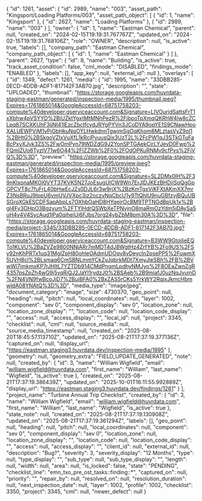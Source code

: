 {            "id": 1261,
            "asset": {
                "id": 2989,
                "name": "003",
                "asset_path": "Kingsport/Loading Platforms/003",
                "asset_path_object": [
                    {
                        "id": 1,
                        "name": "Kingsport"
                    },
                    {
                        "id": 2627,
                        "name": "Loading Platforms"
                    },
                    {
                        "id": 2989,
                        "name": "003"
                    }
                ],
                "owner": {
                    "id": 1,
                    "name": "Eastman Chemical",
                    "parent": null,
                    "created_on": "2024-02-15T19:19:31.767767Z",
                    "updated_on": "2024-02-15T19:19:31.768106Z",
                    "role": "OWNER",
                    "description": null,
                    "is_active": true,
                    "labels": [],
                    "company_path": "Eastman Chemical",
                    "company_path_object": [
                        {
                            "id": 1,
                            "name": "Eastman Chemical"
                        }
                    ]
                },
                "parent": 2627,
                "type": {
                    "id": 8,
                    "name": "Building",
                    "is_active": true,
                    "track_asset_condition": false,
                    "cml_mode": "DISABLED",
                    "findings_mode": "ENABLED"
                },
                "labels": [],
                "app_key": null,
                "external_id": null
            },
            "overlays": [
                {
                    "id": 1349,
                    "defect": 1261,
                    "media": {
                        "id": 1995,
                        "name": "33DBB285-0ECD-4DDB-ADF1-817142F3AB70.jpg",
                        "description": "",
                        "state": "UPLOADED",
                        "thumbnail": "https://storage.googleapis.com/huvrdata-staging-eastman/generated/inspection-media/1995/thumbnail.jpeg?Expires=1761865014&GoogleAccessId=68751758203-compute%40developer.gserviceaccount.com&Signature=LIVOuridSattsFrT1xXbhw4pVSYYD%2BiUZktYgxtMtMNhPezR%2FibpoTpXmqQKRhW4lw8cZCLpq87SCXKUhF3jjNI41lEzcZbcIfcydJRYgPYVn3JCoDYA9opYE1S9CNawHpoXALUEWPVjM1vPiGbHkuNqOYLHwkdnnTgwjmSgOqKhom8MLztasVyZ9ol1%2BHtG%2BSkgoVZIxVuXfL1kRcjPvuusQix3UzT2L%2FcPW1qJ3STkGTuFaBcPxyXJyk3ZS%2FwOmPyn79WDZdG9J2YonSPTGAekCirLYJevD0Fwp%2FQmIZUo6TyzIV71w6O44%2FIZZWb%2F0%2FOdOPKuRNMv9cfPvs%2FjVQ%3D%3D",
                        "preview": "https://storage.googleapis.com/huvrdata-staging-eastman/generated/inspection-media/1995/preview.jpeg?Expires=1761865014&GoogleAccessId=68751758203-compute%40developer.gserviceaccount.com&Signature=SL2DMx0lH%2F39nKlxonaMKOI0VYT37KVK5N27JoEsugUICW9Wn7ErJlDJKEzBHDiiSqQgGpGPCVT8c7fuFrL40bHwEcJZs0DJL6r3w9rjX%2BzKmTgxViKFXtAKmXX7mrZ3NsBRuJ9lppU6vmUVJVXpc3iz2oczvNqCbcU1y9TtQhlU9nuGBfzyjBQuUBSGroXGkESCDFSapAbpLs7OXhbOaHD8HYqejrOcBM9TPTNGdBpUk1x%2BgI4Fy3OHpO3Bgzyum%2FTYlHdrQSWbXeTPNvjnO8maRmOzYdm5jDAySa5uH4y4V4SycAud1lPa0qiheiUi6FJbs7org24ybZbM8pm30A%3D%3D",
                        "file": "https://storage.googleapis.com/huvrdata-staging-eastman/inspection-media/project-3345/33DBB285-0ECD-4DDB-ADF1-817142F3AB70.jpg?Expires=1761865014&GoogleAccessId=68751758203-compute%40developer.gserviceaccount.com&Signature=B3WW9GtoilieEQTo1KLVU%2BaZVZe9800NNlARr7mMDT4dJ8WgtHz4ZrfYB%2Fo9US%2FSy92nKhPRTx1uq31MgIZpH80ohleOAdmUDOqy8vDeycIn2psePP5%2FuwmX5UVH8cl%2BLsmaq6CmSBNLmmYCkZvJqbrkMDt7XmyJleSBh%2FB%2BVwWl7jmkmxKP7rJHltL7YZTDb914CMdPngmLpdhyNMJyo%2F8OEaZwnZgR4357psZpZh4wG9j5vqRiQJ2JaYl1rydzJ0%2BSAeb%2B9miafJ0uzNqJvujnD%2FN4VN9fwBcoJjD7%2BuiBFA0%2BxZAS5rCKs5YrkWY2RqjxJkmcHbmwldA08YNAtQ%3D%3D",
                        "media_type": "image/jpeg",
                        "document_category": "image",
                        "size": 4730370,
                        "geo_point": null,
                        "heading": null,
                        "pitch": null,
                        "local_coordinates": null,
                        "layer": 1002,
                        "component": "sev 0",
                        "component_display": "sev 0",
                        "location_zone": null,
                        "location_zone_display": "",
                        "location_code": null,
                        "location_code_display": "",
                        "access": null,
                        "access_display": "",
                        "local_id": null,
                        "project": 3345,
                        "checklist": null,
                        "cml": null,
                        "source_media": null,
                        "source_media_timestamp": null,
                        "created_on": "2025-08-20T18:45:57.113710Z",
                        "updated_on": "2025-08-21T17:37:19.377136Z",
                        "captured_on": null,
                        "display_url": "https://eastman.staging3.huvrdata.dev/inspection-media/1995"
                    },
                    "geometry": null,
                    "geometry_extra": "FIELD_UPDATE_GENERATED",
                    "note": null,
                    "created_by": {
                        "id": 3,
                        "name": "William Wigfield",
                        "email": "william.wigfield@huvrdata.com",
                        "first_name": "William",
                        "last_name": "Wigfield",
                        "is_active": true
                    },
                    "created_on": "2025-08-21T17:37:19.386439Z",
                    "updated_on": "2025-10-01T16:11:55.992889Z",
                    "display_url": "https://eastman.staging3.huvrdata.dev/findings/1261"
                }
            ],
            "project_name": "Turbine Annual Trip Checklist",
            "created_by": {
                "id": 3,
                "name": "William Wigfield",
                "email": "william.wigfield@huvrdata.com",
                "first_name": "William",
                "last_name": "Wigfield",
                "is_active": true
            },
            "state_note": null,
            "created_on": "2025-08-21T17:37:19.130908Z",
            "updated_on": "2025-08-21T17:37:19.361294Z",
            "labels": [],
            "geo_point": null,
            "heading": null,
            "pitch": null,
            "local_coordinates": null,
            "component": "sev 0",
            "component_display": "sev 0",
            "location_zone": null,
            "location_zone_display": "",
            "location_code": null,
            "location_code_display": "",
            "access": null,
            "access_display": "",
            "client_id": null,
            "external_id": null,
            "description": "Bug?",
            "severity": 3,
            "severity_display": "12 Months",
            "type": null,
            "type_display": "",
            "sub_type": null,
            "sub_type_display": "",
            "length": null,
            "width": null,
            "area": null,
            "is_locked": false,
            "state": "PENDING",
            "checklist_line": "emn_txo_pre_ost_tasks::finding::*",
            "captured_on": null,
            "priority": "",
            "repair_by": null,
            "resolved_on": null,
            "resolution_duration": null,
            "next_inspection_date": null,
            "layer": 1002,
            "profile": 1002,
            "checklist": 3350,
            "project": 3345,
            "cml": null,
            "newer_defect": null
        }